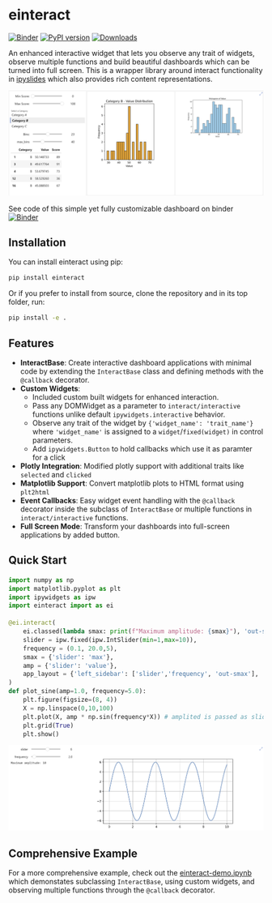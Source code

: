 # einteract

[![Binder](https://mybinder.org/badge_logo.svg)](https://mybinder.org/v2/gh/asaboor-gh/einteract/HEAD?urlpath=%2Fdoc%2Ftree%2Feinteract-demo.ipynb)
[![PyPI version](https://badge.fury.io/py/einteract.svg)](https://badge.fury.io/py/einteract)
[![Downloads](https://pepy.tech/badge/einteract)](https://pepy.tech/project/einteract)

An enhanced interactive widget that lets you observe any trait of widgets, observe multiple functions and build beautiful dashboards which can be turned into full screen. This is a wrapper library around interact functionality in [ipyslides](https://github.com/asaboor-gh/ipyslides) which also provides rich content representations. 

![](interact.png)

See code of this simple yet fully customizable dashboard on binder [![Binder](https://mybinder.org/badge_logo.svg)](https://mybinder.org/v2/gh/asaboor-gh/einteract/HEAD?urlpath=%2Fdoc%2Ftree%2Feinteract-demo.ipynb)

## Installation

You can install einteract using pip:

```bash
pip install einteract
```

Or if you prefer to install from source, clone the repository and in its top folder, run:

```bash
pip install -e .
```

## Features

- **InteractBase**: Create interactive dashboard applications with minimal code by extending the `InteractBase` class and defining methods with the `@callback` decorator.
- **Custom Widgets**: 
    - Included custom built widgets for enhanced interaction. 
    - Pass any DOMWidget as a parameter to `interact/interactive` functions unlike default `ipywidgets.interactive` behavior.
    - Observe any trait of the widget by `{'widget_name': 'trait_name'}` where `'widget_name'` is assigned to a `widget`/`fixed(widget)` in control parameters.
    - Add `ipywidgets.Button` to hold callbacks which use it as paramter for a click
- **Plotly Integration**: Modified plotly support with additional traits like `selected` and `clicked`
- **Matplotlib Support**: Convert matplotlib plots to HTML format using `plt2html`
- **Event Callbacks**: Easy widget event handling with the `@callback` decorator inside the subclass of `InteractBase` or multiple functions in `interact/interactive` functions.
- **Full Screen Mode**: Transform your dashboards into full-screen applications by added button.

## Quick Start

```python
import numpy as np
import matplotlib.pyplot as plt
import ipywidgets as ipw
import einteract import as ei

@ei.interact(
    ei.classed(lambda smax: print(f"Maximum amplitude: {smax}"), 'out-smax'),
    slider = ipw.fixed(ipw.IntSlider(min=1,max=10)), 
    frequency = (0.1, 20.0,5), 
    smax = {'slider': 'max'},
    amp = {'slider': 'value'},
    app_layout = {'left_sidebar': ['slider','frequency', 'out-smax'], 'center':['out-0']}
)
def plot_sine(amp=1.0, frequency=5.0):
    plt.figure(figsize=(8, 4))
    X = np.linspace(0,10,100)
    plt.plot(X, amp * np.sin(frequency*X)) # amplited is passed as slider
    plt.grid(True)
    plt.show()
```
![simple example](simple.png)

## Comprehensive Example
For a more comprehensive example, check out the [einteract-demo.ipynb](einteract-demo.ipynb) which demonstates subclassing `InteractBase`, using custom widgets, and observing multiple functions through the `@callback` decorator.
